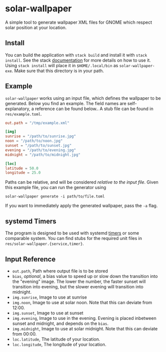 # solar-wallpaper

A simple tool to generate wallpaper XML files for GNOME which respect solar
position at your location.

## Install

You can build the application with `stack build` and install it with `stack
install`. See the stack [documentation](https://haskellstack.org) for more
details on how to use it. Using `stack install` will place it in
`$HOME/.local/bin` as `solar-wallpaper-exe`. Make sure that this directory is
in your path.

## Example

`solar-wallpaper` works using an input file, which defines the wallpaper to be
generated. Below you find an example. The field names are self-explanatory, a
reference can be found below.. A stub file can be found in `res/example.toml`.

```toml
out.path = "/tmp/example.xml"

[img]
sunrise = "/path/to/sunrise.jpg"
noon = "/path/to/noon.jpg"
sunset = "/path/to/sunset.jpg"
evening = "/path/to/evening.jpg"
midnight = "/path/to/midnight.jpg"

[loc]
latitude = 50.0
longitude = 25.0
```

Paths can be relative, and will be considered *relative to the input file*.
Given this example file, you can run the generator using
```
solar-wallpaper generate -i path/to/file.toml
```

If you want to immediately apply the generated wallpaper, pass the `-a` flag.

## systemd Timers

The program is designed to be used with systemd
[timers](https://www.freedesktop.org/software/systemd/man/systemd.timer.html)
or some comparable system. You can find stubs for the required unit files in
`res/solar-wallpaper.{service,timer}`.

## Input Reference
+ `out.path`, Path where output file is to be stored
+ `bias`, *optional*, a bias value to speed up or slow down the transition into
  the "evening" image. The lower the number, the faster sunset will transition
  into evening, but the slower evening will transition into midnight.
+ `img.sunrise`, Image to use at sunrise
+ `img.noon`, Image to use at solar noon. Note that this can deviate from 12:00.
+ `img.sunset`, Image to use at sunset
+ `img.evening`, Image to use in the evening. Evening is placed inbetween
  sunset and midnight, and depends on the `bias`.
+ `img.midnight`, Image to use at solar midnight. Note that this can deviate from 00:00.
+ `loc.latitude`, The latitude of your location.
+ `loc.longitude`, The longitude of your location.
